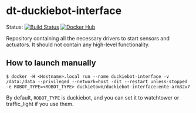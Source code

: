 # dt-duckiebot-interface

Status:
[![Build Status](http://build-arm.duckietown.org/job/Docker%20Autobuild%20-%20dt-duckiebot-interface/badge/icon.svg)](http://build-arm.duckietown.org/job/Docker%20Autobuild%20-%20dt-duckiebot-interface/)
[![Docker Hub](https://img.shields.io/docker/pulls/duckietown/dt-duckiebot-interface.svg)](https://hub.docker.com/r/duckietown/dt-duckiebot-interface)

Repository containing all the necessary drivers to start sensors and actuators.
It should not contain any high-level functionality.

## How to launch manually

```$ docker -H <Hostname>.local run --name duckiebot-interface -v /data:/data --privileged --network=host -dit --restart unless-stopped -e ROBOT_TYPE=<ROBOT_TYPE> duckietown/duckiebot-interface:ente-arm32v7```

By default, `ROBOT_TYPE` is duckiebot, and you can set it to watchtower or traffic_light if you use them.
